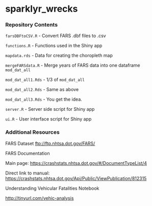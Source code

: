 # sparklyr_wrecks

### Repository Contents

`farsDBFtoCSV.R` - Convert FARS .dbf files to .csv

`functions.R` - Functions used in the Shiny app

`mapdata.rds` - Data for creating the choropleth map

`mergeFARSdata.R` - Merge years of FARS data into one dataframe `mod_dat_all`

`mod_dat_all1.Rds` - 1/3 of `mod_dat_all`

`mod_dat_all2.Rds` - Same as above

`mod_dat_all3.Rds` - You get the idea.

`server.R` - Server side script for Shiny app

`ui.R` - User interface script for Shiny app

### Additional Resources

FARS Dataset
ftp://ftp.nhtsa.dot.gov/FARS/

FARS Documentation

Main page: https://crashstats.nhtsa.dot.gov/#/DocumentTypeList/4

Direct link to manual: https://crashstats.nhtsa.dot.gov/Api/Public/ViewPublication/812315

Understanding Vehicular Fatalities Notebook

http://tinyurl.com/vehic-analysis
